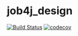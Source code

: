 # job4j_design
[![Build Status](https://www.travis-ci.com/SergPerm/job4j_design.svg?branch=master)](https://www.travis-ci.com/SergPerm/job4j_design)
[![codecov](https://codecov.io/gh/SergPerm/job4j_design/branch/master/graph/badge.svg)](https://codecov.io/gh/SergPerm/job4j_design)
